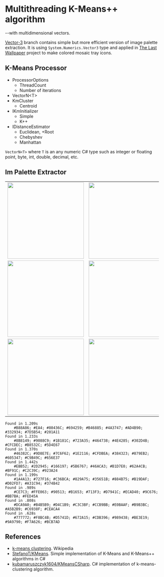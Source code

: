 # Multithreading K-Means++ algorithm

--with multidimensional vectors.

[Vector-3](https://github.com/nikvoronin/k-means-plus-plus/tree/vector-3) branch contains simple but more efficient version of image palette extraction. It is using `System.Numerics.Vector3` type and applied in [The Last Wallpaper](https://github.com/nikvoronin/LastWallpaper/tree/main/LastWallpaper/Logic/KMeans) project to make colored mosaic tray icons.

## K-Means Processor

- ProcessorOptions
    - ThreadCount
    - Number of iterations
- VectorN\<T\>
- KmCluster
    - Centroid
- IKmInitializer
    - Simple
    - K++
- IDistanceEstimator
    - Euclidean, +Root
    - Chebyshev
    - Manhattan

`VectorN<T>` where `T` is an any numeric C# type such as integer or floating point, byte, int, double, decimal, etc.

## Im Palette Extractor

||||
|:---:|:---:|:---:|
|<img width=250 src="https://github.com/user-attachments/assets/06fb9fbc-26c7-4ab6-a85a-ff1d10631a3f">|<img width=250 src="https://github.com/user-attachments/assets/e29dd6ea-5072-4748-b8be-53e51fe64124">|<img width=250 src="https://github.com/user-attachments/assets/36878586-f5c3-438d-8aba-f39e1ec4c95c">|
|<img width=250 src="https://github.com/user-attachments/assets/a54fa91a-9af4-4b44-ab8b-a9d1efc728ee">|<img width=250 src="https://github.com/user-attachments/assets/89cfb474-f6d4-4fe9-aecc-05e696204e3c">|<img width=250 src="https://github.com/user-attachments/assets/66dd7a8f-c9da-41bb-bf46-6888150d245e">|
|<img width=250 src="https://github.com/user-attachments/assets/99744581-e937-44d6-874b-a71c1f129b9d">|<img width=250 src="https://github.com/user-attachments/assets/5636986d-7d3b-4e0f-a605-4f9d6d02258e">|<img width=250 src="https://github.com/user-attachments/assets/26899da7-af1c-4641-8c5c-36ccc4e6dbb3">|

```plain
Found in 1.209s
    #B88A86; #EA4; #80436C; #694259; #B46885; #4A3747; #AD4B90; #332934; #7D5B54; #201A11
Found in 1.233s
    #8B8149; #9088C9; #1B181C; #723A35; #464738; #4E4285; #302D4B; #CFCDEC; #B8532C; #5D4E67
Found in 1.370s
    #46382C; #9D8E7E; #7C6F62; #1E2116; #CFDBEA; #384323; #879EB2; #605347; #C9B49C; #656E37
Found in 1.442s
    #EBB52; #2D2945; #166197; #5B6767; #46ACA3; #B1D7E0; #62A4CB; #BF91C; #C2C39C; #923A24
Found in 1.199s
    #1A4A13; #727F16; #C36BCA; #829A75; #35651B; #884B75; #B19DAF; #D02FD7; #A31C94; #374B42
Found in .989s
    #CE7C3; #FFE063; #90513; #B1653; #713F3; #D7941C; #ECAD40; #9C676; #BB7BA; #FED45A
Found in .808s
    #DCA9A0; #B4B5B9; #D4C1B9; #C3C3BF; #CCB9BB; #E0BAAF; #B9B3BC; #A5B2B9; #C6938F; #CEACA4
Found in .628s
    #777772; #F8BC4B; #D5741D; #672A15; #CDB396; #989438; #BE3E19; #9A9790; #F7A626; #BCB7AD
```

## References

- [k-means clustering](https://en.wikipedia.org/wiki/K-means_clustering). Wikipedia
- [StefanoT/KMeans](https://github.com/StefanoT/KMeans). Simple implementation of K-Means and K-Means++ algorithms in C#
- [kubamaruszczyk1604/KMeansCSharp](https://github.com/kubamaruszczyk1604/KMeansCSharp). C# implementation of k-means-clustering algorithm.
